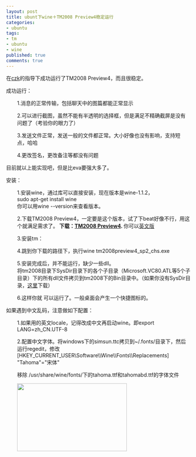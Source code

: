 ```yaml
---
layout: post
title: ubunt下wine＋TM2008 Preview4稳定运行
categories:
- ubuntu
tags:
- tm
- ubuntu
- wine
published: true
comments: true
---
```

<p>在<a href="http://czk.8866.org">czk</a>的指导下成功运行了TM2008 Preview4，而且很稳定。</p>

<p>成功运行：
<p style="padding-left: 30px;">1.消息的正常传输，包括聊天中的图篇都能正常显示</p>
<p style="padding-left: 30px;">2.可以进行截图，虽然不能有半透明的选择框，但是满足不精确截屏是没有问题了（考验你的眼力了）</p>
<p style="padding-left: 30px;">3.发送文件正常，发送一般的文件都正常。大小好像也没有影响，支持短点，哈哈</p>
<p style="padding-left: 30px;">4.更改签名，更改备注等都没有问题</p></p>

<p>目前就以上能实现吧，但是比eva要强大多了。</p>

<p>安装：
<p style="padding-left: 30px;">1.安装wine，通过库可以直接安装，现在版本是wine-1.1.2，<br />
sudo apt-get install wine<br />
你可以用wine --version来查看版本。</p>

<p></p><p style="padding-left: 30px;">2.下载TM2008 Preview4，一定要是这个版本，试了下beat好像不行，用这个就满足需求了。<strong>
下载：</strong><a href="http://dl_dir.qq.com/qqfile/tm/tm2008preview4_sp2_chs.exe" target="_blank"><strong>TM2008 Preview4</strong></a><strong>. </strong>你可以<a href="http://dl_dir.qq.com/qqfile/tm/tm2008preview4_sp2_en.exe" target="_blank">英文版</a>
</p><p style="padding-left: 30px;">3.安装tm：</p>
<p style="padding-left: 30px;">4.跳到你下载的路径下，执行wine tm2008preview4_sp2_chs.exe</p></p>

<p><p style="padding-left: 30px;">5.安装完成后，并不能运行，缺少一些dll。<br />
将tm2008目录下SysDir目录下的各个子目录（Microsoft.VC80.ATL等5个子目录）下的所有dll文件拷贝到tm2008下的Bin目录中。（如果你没有SysDir目录，<a href="http://groups.google.com/group/linux-wz/web/SysDir.tar.bz2" target="_blank">这里</a>下载）
</p><p style="padding-left: 30px;">6.这样你就 可以运行了。一般桌面会产生一个快捷图标的。</p></p>

<p>如果遇到中文乱码，注意做如下配置：
<p style="padding-left: 30px;">1.如果用的英文locale，记得改成中文再启动wine。即export LANG=zh_CN.UTF-8</p></p>

<p><p style="padding-left: 30px;">2.配置中文字体。将windows下的simsun.ttc拷贝到~/.fonts/目录下，然后运行regedit，修改<br />
[HKEY_CURRENT_USER\Software\\Wine\\Fonts\\Replacements]<br />
"Tahoma"="宋体"
</p><p style="padding-left: 30px;">移除 /usr/share/wine/fonts/下的tahoma.ttf和tahomabd.ttf的字体文件</p>
<p style="padding-left: 30px;"><a href="http://www.fireyang.com/blog/wp-content/uploads/2008/07/screenshot.png"><img class="alignnone size-medium wp-image-200" title="screenshot" src="http://www.fireyang.com/blog/wp-content/uploads/2008/07/screenshot-300x185.png" alt="" width="300" height="185" /></a></p></p>
